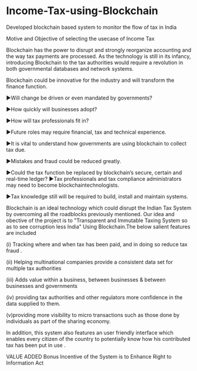 # Income-Tax-using-Blockchain

Developed blockchain based system to monitor the flow of tax in India


Motive and Objective of selecting the usecase of Income Tax

Blockchain has the power to disrupt and strongly reorganize accounting and the way tax payments are processed. As the technology is still in its infancy, introducing Blockchain to the tax authorities would require a revolution in both governmental databases and network systems.

Blockchain could be innovative for the industry and will transform the finance function.

►Will change be driven or even mandated by governments?

►How quickly will businesses adopt?

►How will tax professionals fit in?

►Future roles may require financial, tax and technical experience.

►It is vital to understand how governments are using blockchain to collect tax due.

►Mistakes and fraud could be reduced greatly.

►Could the tax function be replaced by blockchain’s secure, certain and real-time ledger? ►Tax professionals and tax compliance administrators may need to become blockchaintechnologists.

►Tax knowledge still will be required to build, install and maintain systems.


Blockchain is an ideal technology which could disrupt the Indian Tax System by overcoming all the roadblocks previously mentioned. Our idea and obective of the project  is to "Transparent and Immutable Taxing System so as to see corruption less India" Using Blockchain.The below salient features are included 


(i) Tracking where and when tax  has been paid, and in doing so reduce tax fraud .

(ii) Helping multinational companies provide a consistent data set for multiple tax authorities

(iii) Adds value within a business, between businesses & between businesses and governments

(iv) providing tax authorities and other regulators more confidence in the data supplied to them. 

(v)providing more visibility to micro transactions such as those done by individuals as part of the sharing economy.

In addition, this system also features an user friendly interface which enables every citizen of the country to potentially know how his contributed tax has been put in use .

VALUE ADDED Bonus Incentive of the System is to Enhance  Right to Information Act
